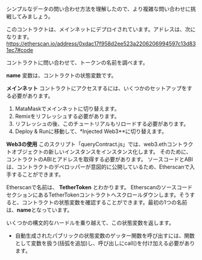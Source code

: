 シンプルなデータの問い合わせ方法を理解したので、より複雑な問い合わせに挑戦してみましょう。

このコントラクトは、メインネットにデプロイされています。アドレスは、次になります。<a href="https://etherscan.io/address/0xdac17f958d2ee523a2206206994597c13d831ec7#code" target="_blank">https://etherscan.io/address/0xdac17f958d2ee523a2206206994597c13d831ec7#code</a>

コントラクトに問い合わせて、トークンの名前を調べます。

**name** 変数は、コントラクトの状態変数です。

**メインネット** コントラクトにアクセスするには、いくつかのセットアップをする必要があります。

1. MataMaskでメインネットに切り替えます。
2. Remixをリフレッシュする必要があります。
3. リフレッシュの後、このチュートリアルもリロードする必要があります。
4. Deploy & Runに移動して、\*Injected Web3\*\*に切り替えます。

**Web3の使用**
このスクリプト「queryContract.js」では、web3.ethコントラクトオブジェクトの新しいインスタンスをインスタンス化します。  そのために、コントラクトのABIとアドレスを取得する必要があります。  ソースコードとABIは、コントラクトのデベロッパーが意図的に公開しているため、Etherscanで入手することができます。

Etherscanで名前は、 **TetherToken** とわかります。  EtherscanのソースコードセクションにあるTetherTokenコントラクトへスクロールダウンします。そうすると、コントラクトの状態変数を確認することができます。最初の1つの名前は、**name**となっています。

いくつかの構文的なハードルを乗り越えて、この状態変数を返します。

- 自動生成されたパブリックの状態変数のゲッター関数を呼び出すには、関数として変数を扱う(括弧を追加)し、呼び出しにcall()を付け加える必要があります。
